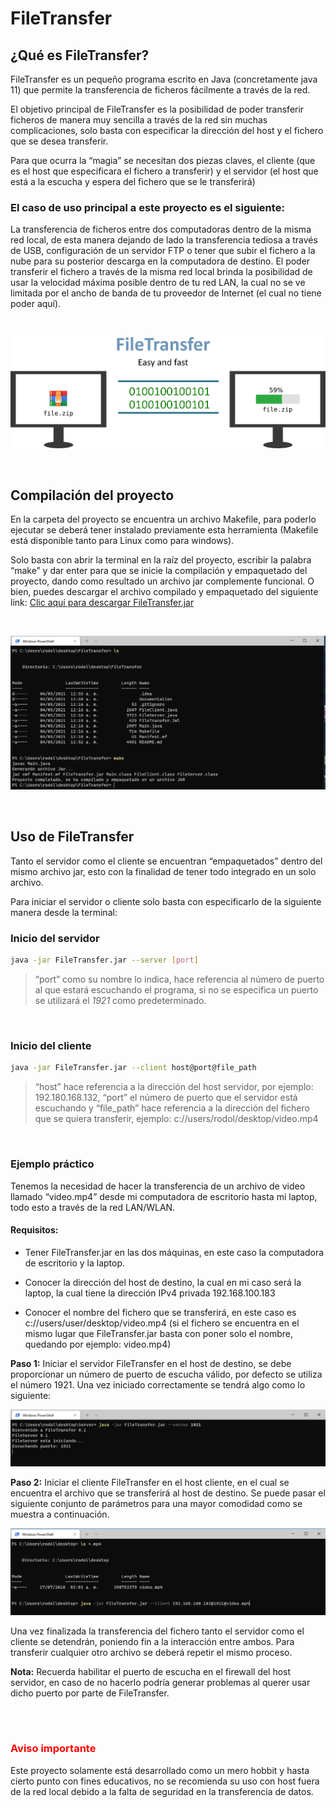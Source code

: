# FileTransfer
## ¿Qué es FileTransfer?
FileTransfer es un pequeño programa escrito en Java (concretamente java 11) que permite la transferencia de ficheros fácilmente a través de la red.

El objetivo principal de FileTransfer es la posibilidad de poder transferir ficheros de manera muy sencilla a través de la red sin muchas complicaciones, solo basta con especificar la dirección del host y el fichero que se desea transferir.

Para que ocurra la “magia” se necesitan dos piezas claves, el cliente (que es el host que especificara el fichero a transferir) y el servidor (el host que está a la escucha y espera del fichero que se le transferirá) 

### El caso de uso principal a este proyecto es el siguiente: 
La transferencia de ficheros entre dos computadoras dentro de la misma red local, de esta manera dejando de lado la transferencia tediosa a través de USB, configuración de un servidor FTP o tener que subir el fichero a la nube  para su posterior descarga en la computadora de destino. El poder transferir el fichero a través de la misma red local brinda la posibilidad de usar la velocidad máxima posible dentro de tu red LAN, la cual no se ve limitada por el ancho de banda de tu proveedor de Internet (el cual no tiene poder aquí).    

</br>

![make coomand line](documentation/presentation.png)

</br>

## Compilación del proyecto
En la carpeta del proyecto se encuentra un archivo Makefile, para poderlo ejecutar se deberá tener instalado previamente esta herramienta (Makefile está disponible tanto para Linux como para windows).

Solo basta con abrir la terminal en la raíz del proyecto, escribir la palabra “make” y dar enter para que se inicie la compilación y empaquetado del proyecto, dando como resultado un archivo jar complemente funcional. O bien, puedes descargar el archivo compilado y empaquetado del siguiente link: [ Clic aquí para descargar FileTransfer.jar ](documentation/FileTransfer.jar)


</br>

![make coomand line](documentation/make.PNG)

</br>

## Uso de FileTransfer
Tanto el servidor como el cliente se encuentran “empaquetados” dentro del mismo archivo jar, esto con la finalidad de tener todo integrado en un solo archivo. 

Para iniciar el servidor o cliente solo basta con especificarlo de la siguiente manera desde la terminal:

### Inicio del servidor

```bash
java -jar FileTransfer.jar --server [port]
```

>“port” como su nombre lo indica, hace referencia al número de puerto al que estará escuchando el programa, si no se especifica un puerto se utilizará el *1921* como predeterminado.

</br>

### Inicio del cliente

```bash
java -jar FileTransfer.jar --client host@port@file_path
```

>“host” hace referencia a la dirección del host servidor, por ejemplo: 192.180.168.132, “port” el número de puerto que el servidor está escuchando y “file_path” hace referencia a la dirección del fichero que se quiera transferir, ejemplo: c://users/rodol/desktop/video.mp4

</br>


### Ejemplo práctico

Tenemos la necesidad de hacer la transferencia de un archivo de video llamado “video.mp4” desde mi computadora de escritorio hasta mi laptop, todo esto a través de la red LAN/WLAN.

#### Requisitos:
* Tener FileTransfer.jar en las dos máquinas, en este caso la computadora de escritorio y la laptop.

* Conocer la dirección del host de destino, la cual en mi caso será la laptop, la cual tiene la dirección IPv4 privada 192.168.100.183

* Conocer el nombre del fichero que se transferirá,  en este caso es c://users/user/desktop/video.mp4 (si el fichero se encuentra en el mismo lugar que FileTransfer.jar basta con poner solo el nombre, quedando por ejemplo: video.mp4)

**Paso 1:** Iniciar el servidor FileTransfer en el host de destino, se debe proporcionar un número de puerto de escucha válido, por defecto se utiliza el número 1921. Una vez iniciado correctamente se tendrá algo como lo siguiente:

![make coomand line](documentation/server_example.PNG)

**Paso 2:** Iniciar el cliente FileTransfer en el host cliente, en el cual se encuentra el archivo que se transferirá al host de destino. Se puede pasar el siguiente conjunto de parámetros para una mayor comodidad como se muestra a continuación.

![make coomand line](documentation/client_example.PNG)

Una vez finalizada la transferencia del fichero tanto el servidor como el cliente se detendrán, poniendo fin a la interacción entre ambos. Para transferir cualquier otro archivo se deberá repetir el mismo proceso.

**Nota:** Recuerda habilitar el puerto de escucha en el firewall del host servidor, en caso de no hacerlo podría generar problemas al querer usar dicho puerto por parte de FileTransfer.


</br>
</br>

### <span style="color: red;">Aviso importante</span>

Este proyecto solamente está desarrollado como un mero hobbit y hasta cierto punto con fines educativos, no se recomienda su uso con host fuera de la red local debido a la falta de seguridad en la transferencia de datos.
